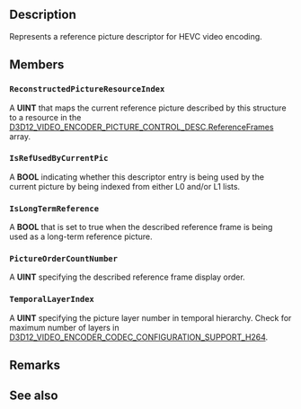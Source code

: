 ## Description

Represents a reference picture descriptor for HEVC video encoding.

## Members

### `ReconstructedPictureResourceIndex`

A **UINT** that maps the current reference picture described by this structure to a resource in the [D3D12_VIDEO_ENCODER_PICTURE_CONTROL_DESC.ReferenceFrames](https://learn.microsoft.com/windows/win32/api/d3d12video/ns-d3d12video-d3d12_video_encoder_picture_control_desc) array.

### `IsRefUsedByCurrentPic`

A **BOOL** indicating whether this descriptor entry is being used by the current picture by being indexed from either L0 and/or L1 lists.

### `IsLongTermReference`

A **BOOL** that is set to true when the described reference frame is being used as a long-term reference picture.

### `PictureOrderCountNumber`

A **UINT** specifying the described reference frame display order.

### `TemporalLayerIndex`

A **UINT** specifying the picture layer number in temporal hierarchy. Check for maximum number of layers in [D3D12_VIDEO_ENCODER_CODEC_CONFIGURATION_SUPPORT_H264](https://learn.microsoft.com/windows/win32/api/d3d12video/ns-d3d12video-d3d12_video_encoder_codec_configuration_support_hevc).

## Remarks

## See also